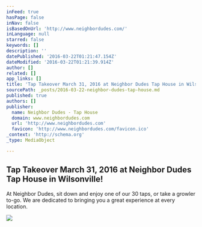 ```yaml
---
inFeed: true
hasPage: false
inNav: false
isBasedOnUrl: 'http://www.neighbordudes.com/'
inLanguage: null
starred: false
keywords: []
description: ''
datePublished: '2016-03-22T01:21:47.154Z'
dateModified: '2016-03-22T01:21:39.914Z'
author: []
related: []
app_links: []
title: 'Tap Takeover March 31, 2016 at Neighbor Dudes Tap House in Wilsonville!'
sourcePath: _posts/2016-03-22-neighbor-dudes-tap-house.md
published: true
authors: []
publisher:
  name: Neighbor Dudes - Tap House
  domain: www.neighbordudes.com
  url: 'http://www.neighbordudes.com'
  favicon: 'http://www.neighbordudes.com/favicon.ico'
_context: 'http://schema.org'
_type: MediaObject

---
```

<article style=""><h1>Tap Takeover March 31, 2016 at Neighbor Dudes Tap House in Wilsonville!</h1><p>At Neighbor Dudes, sit down and enjoy one of our 30 taps, or take a growler to-go. We are dedicated to bringing you a great experience at every location.</p><img src="https://s3-us-west-2.amazonaws.com/the-grid-img/p/7dd1bf206f86ec2962bef99ecdd6e6c46f55798f.jpg" /></article>